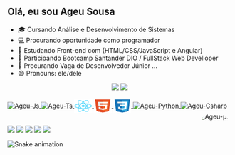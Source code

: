 ## Olá, eu sou Ageu Sousa 

- 🎓 Cursando Análise e Desenvolvimento de Sistemas
- 💻 Procurando oportunidade como programador 
- 🌱 Estudando Front-end com (HTML/CSS/JavaScript e Angular)
- 🌱 Participando Bootcamp Santander DIO / FullStack Web Develloper
- 🤔 Procurando Vaga de Desenvolvedor Júnior ...
- 😄 Pronouns: ele/dele

<div align="center">
  <a href="https://github.com/ageusousa">
  <img height="180em" src="https://github-readme-stats.vercel.app/api?username=ageusousa&show_icons=true&theme=gruvbox&include_all_commits=true&count_private=true"/>
  <img height="180em" src="https://github-readme-stats.vercel.app/api/top-langs/?username=ageusousa&layout=compact&langs_count=7&theme=gruvbox"/>
</div>
  
  <div style="display: inline_block"><br>
  <img align="center" alt="Ageu-Js" height="30" width="40" src="https://cdn.jsdelivr.net/gh/devicons/devicon/icons/java/java-original.svg">
  <img align="center" alt="Ageu-Ts" height="30" width="40" src="https://cdn.jsdelivr.net/gh/devicons/devicon/icons/python/python-original.svg">
  <img align="center" alt="Ageu-React" height="30" width="40" src="https://raw.githubusercontent.com/devicons/devicon/master/icons/react/react-original.svg">
  <img align="center" alt="Ageu-HTML" height="30" width="40" src="https://raw.githubusercontent.com/devicons/devicon/master/icons/html5/html5-original.svg">
  <img align="center" alt="Ageu-CSS" height="30" width="40" src="https://raw.githubusercontent.com/devicons/devicon/master/icons/css3/css3-original.svg">
  <img align="center" alt="Ageu-Python" height="30" width="40" src="https://cdn.jsdelivr.net/gh/devicons/devicon/icons/javascript/javascript-original.svg">
  <img align="center" alt="Ageu-Csharp" height="30" width="40" src="https://cdn.jsdelivr.net/gh/devicons/devicon/icons/angularjs/angularjs-original.svg">
  <img align="right" alt="Ageu-pic" height="150" style="border-radius:50px;" src="https://imagensemoldes.com.br/wp-content/uploads/2020/06/Desenho-Yoda-PNG-Star-Wars-PNG.png">
</div>
  
##
  
<div> 
  <a href="https://www.youtube.com/channel/UCLBuEfFuHL6JT6b_1a-48Ug" target="_blank"><img src="https://img.shields.io/badge/YouTube-FF0000?style=for-the-badge&logo=youtube&logoColor=white" target="_blank"></a>
  <a href="https://instagram.com/4geusous" target="_blank"><img src="https://img.shields.io/badge/-Instagram-%23E4405F?style=for-the-badge&logo=instagram&logoColor=white" target="_blank"></a>
  <a href="https://discord.gg/947965254489477121" target="_blank"><img src="https://img.shields.io/badge/Discord-7289DA?style=for-the-badge&logo=discord&logoColor=white" target="_blank"></a> 
  <a href = "mailto:ageusous@gmail.com"><img src="https://img.shields.io/badge/-Gmail-%23333?style=for-the-badge&logo=gmail&logoColor=white" target="_blank"></a>
  <a href="https://www.linkedin.com/in/ageusous" target="_blank"><img src="https://img.shields.io/badge/-LinkedIn-%230077B5?style=for-the-badge&logo=linkedin&logoColor=white" target="_blank"></a> 
 
  ![Snake animation](https://github.com/ageusousa/ageusousa/blob/output/github-contribution-grid-snake.svg)
 
</div>

